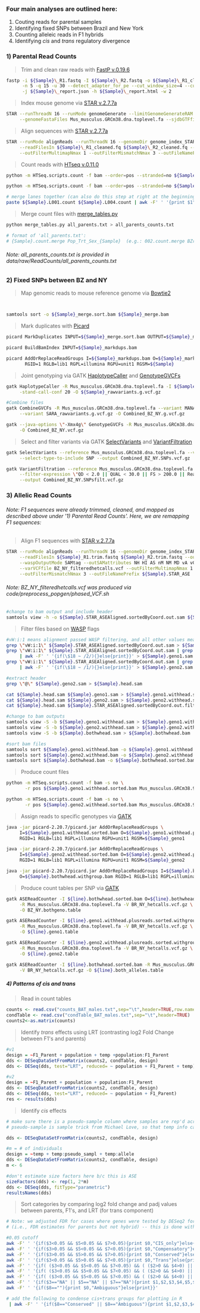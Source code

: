 ### Four main analyses are outlined here:
1) Couting reads for parental samples
2) Identifying fixed SNPs between Brazil and New York
3) Counting alleleic reads in F1 hybrids
4) Identifying *cis* and *trans* regulatory divergence

### 1) Parental Read Counts

> Trim and clean raw reads with [FastP v.0.19.6](https://github.com/OpenGene/fastp)
```bash
fastp -i ${Sample}\_R1.fastq -I ${Sample}\_R2.fastq -o ${Sample}\_R1_cleaned.fq -O ${Sample}\_R2_cleaned.fq \
      -n 5 -q 15 -u 30 --detect_adapter_for_pe --cut_window_size=4 --cut_mean_quality=15 --length_required=25 \
      -j ${Sample}\_report.json -h ${Sample}\_report.html -w 2
```

> Index mouse genome via [STAR v.2.7.7a](https://github.com/alexdobin/STAR)
```bash
STAR --runThreadN 16 --runMode genomeGenerate --limitGenomeGenerateRAM 33524399488 --genomeDir genome_index_STAR_mm10 \
     --genomeFastaFiles Mus_musculus.GRCm38.dna.toplevel.fa --sjdbGTFfile Mus_musculus.GRCm38.98.gtf --sjdbOverhang 149
```

> Align sequences with [STAR v.2.7.7a](https://github.com/alexdobin/STAR)
```bash
STAR --runMode alignReads --runThreadN 16 --genomeDir genome_index_STAR_mm10 \
     --readFilesIn ${Sample}\_R1_cleaned.fq ${Sample}\_R2_cleaned.fq --outSAMtype BAM SortedByCoordinate \
     --outFilterMultimapNmax 1 --outFilterMismatchNmax 3 --outFileNamePrefix ${Sample}
```

> Count reads with [HTseq v.0.11.0](https://htseq.readthedocs.io/en/release_0.11.1/index.html)
```bash
python -m HTSeq.scripts.count -f bam --order=pos --stranded=no ${Sample}_L001Aligned.sortedByCoord.out.bam Mus_musculus.GRCm38.98.gtf > ${Sample}.L001.count

python -m HTSeq.scripts.count -f bam --order=pos --stranded=no ${Sample}_L004Aligned.sortedByCoord.out.bam Mus_musculus.GRCm38.98.gtf > ${Sample}.L004.count

# merge lanes together (can also do this step at right at the beginning)
paste ${Sample}.L001.count ${Sample}.L004.count | awk -F' ' '{print $1"\t"$2+$4}' > ${Sample}.count.merge
```

> Merge count files with [merge_tables.py](https://github.com/aiminy/SCCC-bioinformatics/blob/master/merge_tables.py)
```bash
python merge_tables.py all_parents.txt > all_parents_counts.txt

# format of 'all_parents.txt':
# {Sample}.count.merge Pop_Trt_Sex_{Sample}  (e.g.: 002.count.merge BZrtM_002)
```
###### _Note: all_parents_counts.txt is provided in data/raw/ReadCounts/all_parents_counts.txt_ ######


### 2) Fixed SNPs between BZ and NY

> Map genomic reads to mouse reference genome via [Bowtie2]()
```bash


samtools sort -o ${Sample}_merge.sort.bam ${Sample}_merge.bam
````

> Mark duplicates with [Picard]()
```bash
picard MarkDuplicates INPUT=${Sample}_merge.sort.bam OUTPUT=${Sample}_markdups.bam METRICS_FILE=${Sample}_metrics.txt

picard BuildBamIndex INPUT=${Sample}_markdups.bam

picard AddOrReplaceReadGroups I=${Sample}_markdups.bam O=${Sample}_markdups.rehead.bam \
       RGID=1 RGLB=lib1 RGPL=illumina RGPU=unit1 RGSM=${Sample}
```

> Joint genotyping via GATK [HaplotypeCaller]() and [GenotypeGVCFs]()
```bash
gatk HaplotypeCaller -R Mus_musculus.GRCm38.dna.toplevel.fa -I ${Sample}_markdups.rehead.split.bam -ERC GVCF \
     -stand-call-conf 20 -O ${Sample}_rawvariants.g.vcf.gz

#Combine files
gatk CombineGVCFs -R Mus_musculus.GRCm38.dna.toplevel.fa --variant MANA_rawvariants.g.vcf.gz \
     --variant SARA_rawvariants.g.vcf.gz -O Combined_BZ_NY.g.vcf.gz

gatk --java-options \"-Xmx4g\" GenotypeGVCFs -R Mus_musculus.GRCm38.dna.toplevel.fa -V Combined_BZ_NY.g.vcf.gz \
     -O Combined_BZ_NY.vcf.gz
```

> Select and filter variants via GATK [SelectVariants]() and [VariantFiltration]()
```bash
gatk SelectVariants --reference Mus_musculus.GRCm38.dna.toplevel.fa --variant Combined_BZ_NY.vcf.gz \
     --select-type-to-include SNP --output Combined_BZ_NY.SNPs.vcf.gz

gatk VariantFiltration --reference Mus_musculus.GRCm38.dna.toplevel.fa --variant Combined_BZ_NY.SNPs.vcf.g vcf gz \
     --filter-expression \"QD < 2.0 || QUAL < 30.0 || FS > 200.0 || ReadPosRankSum < -20.0\" --filter-name \"SNPFilter\" \
     --output Combined_BZ_NY.SNPsfilt.vcf.gz
```

### 3) Allelic Read Counts

###### Note: F1 sequences were already trimmed, cleaned, and mapped as described above under '1) Parental Read Counts'. Here, we are remapping F1 sequences:

> Align F1 sequences with [STAR v.2.7.7a](https://github.com/alexdobin/STAR)
```bash
STAR --runMode alignReads --runThreadN 16 --genomeDir genome_index_STAR_mm10 \
     --readFilesIn ${Sample}_R1.trim.fastq ${Sample}_R2.trim.fastq --outSAMtype BAM SortedByCoordinate \
     --waspOutputMode SAMtag --outSAMattributes NH HI AS nM NM MD vA vG vW \
     --varVCFfile BZ_NY_filteredhetcalls.vcf --outFilterMultimapNmax 1 \
     --outFilterMismatchNmax 3 --outFileNamePrefix ${Sample}.STAR_ASE
```
###### Note: BZ_NY_filteredhetcalls.vcf was produced via code/preprocess_popgen/phased_VCF.sh

```bash
#change to bam output and include header
samtools view -h -o ${Sample}.STAR_ASEAligned.sortedByCoord.out.sam ${Sample}.STAR_ASEAligned.sortedByCoord.out.bam 
````

> Filter files based on [WASP]() flags
```bash
#vW:i:1 means alignment passed WASP filtering, and all other values mean it did not pass:
grep \"vW:i:1\" ${Sample}.STAR_ASEAligned.sortedByCoord.out.sam > ${Sample}.STAR_ASEAligned.sortedByCoord.out.filter.sam
grep \"vW:i:1\" ${Sample}.STAR_ASEAligned.sortedByCoord.out.sam | grep \"vA:B:c,1\" \
     | awk -F' ' '{if(\$18 ~ /2/){}else{print}}' > ${Sample}.geno1.sam
grep \"vW:i:1\" ${Sample}.STAR_ASEAligned.sortedByCoord.out.sam | grep \"vA:B:c,2\" \
     | awk -F' ' '{if(\$18 ~ /1/){}else{print}}' > ${Sample}.geno2.sam

#extract header
grep \"@\" ${Sample}.geno2.sam > ${Sample}.head.sam

cat ${Sample}.head.sam ${Sample}.geno1.sam > ${Sample}.geno1.withhead.sam
cat ${Sample}.head.sam ${Sample}.geno2.sam > ${Sample}.geno2.withhead.sam
cat ${Sample}.head.sam ${Sample}.STAR_ASEAligned.sortedByCoord.out.filter.sam > ${Sample}.bothwhead.sam

#change to bam outputs
samtools view -S -b ${Sample}.geno1.withhead.sam > ${Sample}.geno1.withhead.bam
samtools view -S -b ${Sample}.geno2.withhead.sam > ${Sample}.geno2.withhead.bam
samtools view -S -b ${Sample}.bothwhead.sam > ${Sample}.bothwhead.bam

#sort bam files
samtools sort ${Sample}.geno1.withhead.bam -o ${Sample}.geno1.withhead.sorted.bam
samtools sort ${Sample}.geno2.withhead.bam -o ${Sample}.geno2.withhead.sorted.bam
samtools sort ${Sample}.bothwhead.bam -o ${Sample}.bothwhead.sorted.bam
````

> Produce count files
```bash
python -m HTSeq.scripts.count -f bam -s no \
       -r pos ${Sample}.geno1.withhead.sorted.bam Mus_musculus.GRCm38.98.gtf >  ${Sample}.geno1.withhead.sorted.counts

python -m HTSeq.scripts.count -f bam -s no \
       -r pos ${Sample}.geno2.withhead.sorted.bam Mus_musculus.GRCm38.98.gtf >  ${Sample}.geno2.withhead.sorted.counts
```

> Assign reads to specific genotypes via [GATK](https://gatk.broadinstitute.org/hc/en-us/articles/360037226472-AddOrReplaceReadGroups-Picard-)
```bash
java -jar picard-2.20.7/picard.jar AddOrReplaceReadGroups \
     I=${Sample}.geno1.withhead.sorted.bam O=${Sample}.geno1.withhead.plusreads.sorted.withgroup.bam \
     RGID=1 RGLB=lib1 RGPL=illumina RGPU=unit1 RGSM=${Sample}_geno1

java -jar picard-2.20.7/picard.jar AddOrReplaceReadGroups \
     I=${Sample}.geno2.withhead.sorted.bam O=${Sample}.geno2.withhead.plusreads.sorted.withgroup.bam \
     RGID=1 RGLB=lib1 RGPL=illumina RGPU=unit1 RGSM=${Sample}_geno2

java -jar picard-2.20.7/picard.jar AddOrReplaceReadGroups I=${Sample}.bothwhead.sorted.bam \
     O=${Sample}.bothwhead.withgroup.bam RGID=1 RGLB=lib1 RGPL=illumina RGPU=unit1 RGSM=${Sample}_both
```

> Produce count tables per SNP via [GATK](https://gatk.broadinstitute.org/hc/en-us/articles/360037428291-ASEReadCounter)
```bash
gatk ASEReadCounter -I ${line}.bothwhead.sorted.bam O=${line}.bothwhead.withgroup.bam \
     -R Mus_musculus.GRCm38.dna.toplevel.fa -V BR_NY_hetcalls.vcf.gz \
     -O BZ_NY.bothgeno.table

gatk ASEReadCounter -I ${line}.geno1.withhead.plusreads.sorted.withgroup.bam \
     -R Mus_musculus.GRCm38.dna.toplevel.fa -V BR_NY_hetcalls.vcf.gz \
     -O ${line}.geno1.table

gatk ASEReadCounter -I ${line}.geno2.withhead.plusreads.sorted.withgroup.bam \
     -R Mus_musculus.GRCm38.dna.toplevel.fa -V BR_NY_hetcalls.vcf.gz \
     -O ${line}.geno2.table

gatk ASEReadCounter -I ${line}.bothwhead.sorted.bam -R Mus_musculus.GRCm38.dna.toplevel.fa \
     -V BR_NY_hetcalls.vcf.gz -O ${line}.both_alleles.table
```

##### 4) Patterns of *cis* and *trans*

> Read in count tables
```R
counts <- read.csv("counts_BAT_males.txt",sep="\t",header=TRUE,row.names=1)
condTable <- read.csv("condTable_BAT_males.txt",sep="\t",header=TRUE)
counts2<-as.matrix(counts)
```

> Identify *trans* effects using LRT (contrasting log2 Fold Change between F1's and parents)
```R
#v1
design = ~F1_Parent + population + temp +population:F1_Parent
dds <- DESeqDataSetFromMatrix(counts2, condTable, design)
dds <- DESeq(dds, test="LRT", reduced= ~ population + F1_Parent + temp)

#v2
design = ~F1_Parent + population + population:F1_Parent
dds <- DESeqDataSetFromMatrix(counts2, condTable, design)
dds <- DESeq(dds, test="LRT", reduced= ~ population + F1_Parent)
res <- results(dds)
```

> Identify *cis* effects
```R
# make sure there is a pseudo-sample column where samples are rep'd across treatments of interest
# pseudo-sample is sample trick from Michael Love, so that temp info can be incorporated

dds <- DESeqDataSetFromMatrix(counts2, condTable, design)

#m = # of individuals
design = ~temp + temp:pseudo_sampl + temp:allele
dds <- DESeqDataSetFromMatrix(counts2, condTable, design)
m <- 6

#don't estimate size factors here b/c this is ASE
sizeFactors(dds) <- rep(1, 2*m)
dds <- DESeq(dds, fitType="parametric")
resultsNames(dds)
```

> Sort categories by comparing log2 fold change and padj values between parents, F1's, and LRT (for trans component)
```bash
# Note: we adjusted FDR for cases where genes were tested by DESeq2 for one test but not the other
# (i.e., FDR estimates for parents but not hybrid) -- this is done with p.adjust, method="BH"

#0.05 cutoff
awk -F' ' '{if($3<0.05 && $5<0.05 && $7>0.05){print $0,"CIS_only"}else{print}}' |
awk -F' ' '{if($3>0.05 && $5<0.05 && $7<0.05){print $0,"Compensatory"}else{print  $0}}'|
awk -F' ' '{if($3>0.05 && $5>0.05 && $7>0.05){print $0,"Conserved"}else{print $0}}' |
awk -F' ' '{if($3<0.05 && $5>0.05 && $7<0.05){print $0,"Trans"}else{print  $0}}' |
awk -F' ' '{if( ($3<0.05 && $5<0.05 && $7<0.05) && ( ($2>0 && $4>0) || ($2<0 && $4<0) ) && ( sqrt($2^2)>sqrt($4^2)) ){print $0,"cis+trans_same"}else{print}}' |
awk -F' ' '{if( ($3<0.05 && $5<0.05 && $7<0.05) && ( ($2>0 && $4>0) || ($2<0 && $4<0) ) && ( sqrt($2^2)<sqrt($4^2)) ){print $0,"cis+trans_opp"}else{print}}' |
awk -F' ' '{if( ($3<0.05 && $5<0.05 && $7<0.05) && ( ($2>0 && $4<0) || ($2<0 && $4>0) )){print $0,"cisxtrans"}else{print}}' |
awk -F' ' '{if($3=="NA" || $5=="NA" || $7=="NA"){print $1,$2,$3,$4,$5,$6,$7,"NoPower"}else{print}}' |
awk -F' ' '{if($8==""){print $0,"Ambiguous"}else{print}}' 

# add the following to condense cis+trans groups for plotting in R
 | awk -F' ' '{if($8=="Conserved" || $8=="Ambiguous"){print $1,$2,$3,$4,$5,$6,$7,"Ambiguous_orConserved"}else{print}}'  > categories.txt

```


